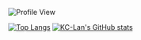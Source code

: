 ![Profile View](https://komarev.com/ghpvc/?username=KC-Lan&style=for-the-badge)

[![Top Langs](https://github-readme-stats.vercel.app/api/top-langs/?username=KC-Lan&layout=compact&theme=tokyonight)](https://github.com/anuraghazra/github-readme-stats)
[![KC-Lan's GitHub stats](https://github-readme-stats.vercel.app/api?username=KC-Lan&show_icons=true&rank_icon=github&theme=algolia)](https://github.com/anuraghazra/github-readme-stats)
